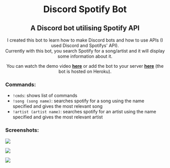 <h1 align=center>Discord Spotify Bot</h1>

<h2 align=center>A Discord bot utilising Spotify API</h2>

<div align=center>
I created this bot to learn how to make Discord bots and how to use APIs (I used Discord and Spotifys' API). </div>
<div align=center>
Currently with this bot, you search Spotify for a song/artist and it will display some information about it. 
 
You can watch the demo video [**here**](https://youtu.be/rlVV-3SfUdc) or add the bot to your server [**here**](https://discord.com/api/oauth2/authorize?client_id=990217860611711046&permissions=2048&scope=bot) (the bot is hosted on Heroku).
</div>

<h3 align=left>Commands:</h3>

- <code>!cmds</code>: shows list of commands
- <code>!song (song name)</code>: searches spotify for a song using the name specified and gives the most relevant song
- <code>!artist (artist name)</code>: searches spotify for an artist using the name specified and gives the most relevant artist


<h3 align=left>Screenshots:</h3>


<a href="#"><img src="https://i.imgur.com/pU93Gt0.png">

</a><a href="#"><img src="https://i.imgur.com/7MMhnLh.png">

</a><img src="https://i.imgur.com/3WfgWHx.png"></a>
